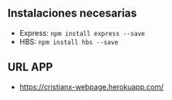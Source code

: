 ## Instalaciones necesarias
- Express: `npm install express --save`
- HBS: `npm install hbs --save`

## URL APP
- https://cristianx-webpage.herokuapp.com/